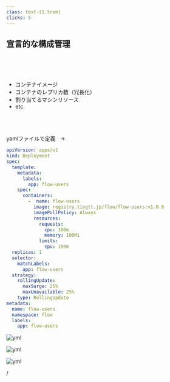 ```yaml
---
class: text-[1.5rem]
clicks: 5
---
```


## 宣言的な構成管理

<br>
<br>
<br>

<ul>
<li v-click="1">コンテナイメージ</li>
<li v-click="2">コンテナのレプリカ数（冗長化）</li>
<li v-click="3">割り当てるマシンリソース</li>
<li v-click="4">etc.</li>
</ul>

<br>
<br>
<br>

<div class="ml-32" v-click="5">yamlファイルで定義 &nbsp; →</div>

<div
  class="
    absolute h-max top-[2.8rem] left-[50%]
  "
>

```yaml {*|11|19|13-18|*} {at: 0}
apiVersion: apps/v1
kind: Deployment
spec:
  template:
    metadata:
      labels:
        app: flow-users
    spec:
      containers:
        -  name: flow-users
          image: registry.tingtt.jp/flow/flow-users:v1.0.9
          imagePullPolicy: Always
          resources:
            requests:
              cpu: 100m
              memory: 100Mi
            limits:
              cpu: 100m
  replicas: 1
  selector:
    matchLabels:
      app: flow-users
  strategy:
    rollingUpdate:
      maxSurge: 25%
      maxUnavailable: 25%
    type: RollingUpdate
metadata:
  name: flow-users
  namespace: flow
  labels:
    app: flow-users
```
</div>

<img
  v-click-hide="1"
  src="/yml.png"
  alt="yml"
  class="absolute h-[16vh] my-auto top-[3.5rem] right-[3.5rem]"
/>

<img
  v-click="1"
  src="/yml.png"
  alt="yml"
  class="absolute h-[16vh] my-auto top-[3.5rem] right-[3.5rem] opacity-50"
/>

<img
  v-click="4"
  src="/yml.png"
  alt="yml"
  class="absolute h-[16vh] my-auto top-[3.5rem] right-[3.5rem]"
/>

<div
  class="absolute bottom-[1rem] right-[1rem] text-[1rem]"
>
  <SlideCurrentNo /> / <SlidesTotal />
</div>

<!--
Note
-->
